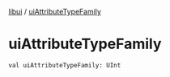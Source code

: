 [libui](README.md) / [uiAttributeTypeFamily](ui-attribute-type-family.md)

# uiAttributeTypeFamily

`val uiAttributeTypeFamily: UInt`

